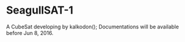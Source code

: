 # SeagullSAT-1
A CubeSat developing by kalkodon();
Documentations will be available before Jun 8, 2016.

